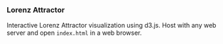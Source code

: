 ### Lorenz Attractor

Interactive Lorenz Attractor visualization using d3.js.
Host with any web server and open `index.html` in a web browser. 

